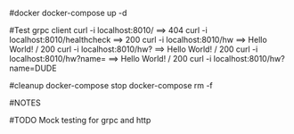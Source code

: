 #docker
docker-compose up -d

#Test grpc client
curl -i localhost:8010/ ==> 404
curl -i localhost:8010/healthcheck ==> 200
curl -i localhost:8010/hw ==> Hello World! / 200
curl -i localhost:8010/hw? ==> Hello World! / 200
curl -i localhost:8010/hw?name= ==> Hello World! / 200
curl -i localhost:8010/hw?name=DUDE

#cleanup
docker-compose stop
docker-compose rm -f

#NOTES

#TODO
Mock testing for grpc and http
